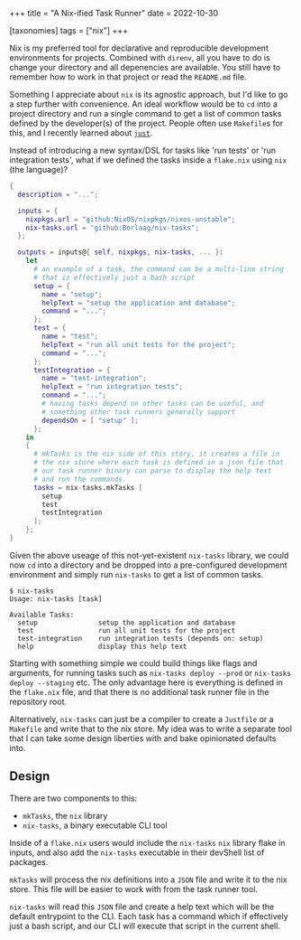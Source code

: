 +++
title = "A Nix-ified Task Runner"
date = 2022-10-30

[taxonomies]
tags = ["nix"]
+++

Nix is my preferred tool for declarative and reproducible development environments for projects. Combined
with `direnv`, all you have to do is change your directory and all depenencies are available.
You still have to remember how to work in that project or read the `README.md` file.

<!-- more -->

Something I appreciate about `nix` is its agnostic approach, but I'd like to go a step further
with convenience. An ideal workflow would be to `cd` into a project directory and run a single
command to get a list of common tasks defined by the developer(s) of the project.
People often use `Makefile`s for this, and I recently learned about [`just`](https://github.com/casey/just).

Instead of introducing a new syntax/DSL for tasks like 'run tests' or 'run integration tests',
what if we defined the tasks inside a `flake.nix` using `nix` (the language)?

```nix
{
  description = "...";

  inputs = {
    nixpkgs.url = "github:NixOS/nixpkgs/nixos-unstable";
    nix-tasks.url = "github:Borlaag/nix-tasks";
  };

  outputs = inputs@{ self, nixpkgs, nix-tasks, ... }:
    let
      # an example of a task, the command can be a multi-line string
      # that is effectively just a bash script
      setup = {
        name = "setup";
        helpText = "setup the application and database";
        command = "...";
      };
      test = {
        name = "test";
        helpText = "run all unit tests for the project";
        command = "...";
      };
      testIntegration = {
        name = "test-integration";
        helpText = "run integration tests";
        command = "...";
        # having tasks depend on other tasks can be useful, and
        # something other task runners generally support
        dependsOn = [ "setup" ];
      };
    in
    {
      # mkTasks is the nix side of this story, it creates a file in
      # the nix store where each task is defined in a json file that
      # our task runner binary can parse to display the help text
      # and run the commands.
      tasks = nix-tasks.mkTasks [
        setup
        test
        testIntegration
      ];
    };
}
```

Given the above useage of this not-yet-existent `nix-tasks` library, we could now `cd` into a directory
and be dropped into a pre-configured development environment and simply run `nix-tasks` to get a list
of common tasks.

```
$ nix-tasks
Usage: nix-tasks [task]

Available Tasks:
  setup               setup the application and database
  test                run all unit tests for the project
  test-integration    run integration tests (depends on: setup)
  help                display this help text
```

Starting with something simple we could build things like flags and arguments, for running tasks such as
`nix-tasks deploy --prod` or `nix-tasks deploy --staging` etc. The only advantage here is everything is
defined in the `flake.nix` file, and that there is no additional task runner file in the repository root.

Alternatively, `nix-tasks` can just be a compiler to create a `Justfile` or a `Makefile` and write that
to the nix store. My idea was to write a separate tool that I can take some design liberties with and bake
opinionated defaults into.

## Design

There are two components to this:

- `mkTasks`, the `nix` library
- `nix-tasks`, a binary executable CLI tool

Inside of a `flake.nix` users would include the `nix-tasks` `nix` library flake in inputs,
and also add the `nix-tasks` executable in their devShell list of packages.

`mkTasks` will process the nix definitions into a `JSON` file and write it to the nix store.
This file will be easier to work with from the task runner tool.

`nix-tasks` will read this `JSON` file and create a help text which will be the default entrypoint
to the CLI. Each task has a command which if effectively just a bash script, and our CLI will execute
that script in the current shell.
